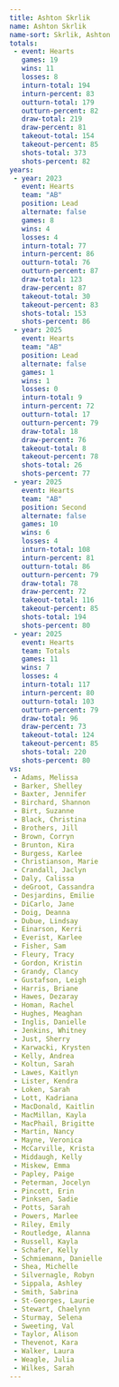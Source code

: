 ```yaml
---
title: Ashton Skrlik
name: Ashton Skrlik
name-sort: Skrlik, Ashton
totals:
 - event: Hearts
   games: 19
   wins: 11
   losses: 8
   inturn-total: 194
   inturn-percent: 83
   outturn-total: 179
   outturn-percent: 82
   draw-total: 219
   draw-percent: 81
   takeout-total: 154
   takeout-percent: 85
   shots-total: 373
   shots-percent: 82
years:
 - year: 2023
   event: Hearts
   team: "AB"
   position: Lead
   alternate: false
   games: 8
   wins: 4
   losses: 4
   inturn-total: 77
   inturn-percent: 86
   outturn-total: 76
   outturn-percent: 87
   draw-total: 123
   draw-percent: 87
   takeout-total: 30
   takeout-percent: 83
   shots-total: 153
   shots-percent: 86
 - year: 2025
   event: Hearts
   team: "AB"
   position: Lead
   alternate: false
   games: 1
   wins: 1
   losses: 0
   inturn-total: 9
   inturn-percent: 72
   outturn-total: 17
   outturn-percent: 79
   draw-total: 18
   draw-percent: 76
   takeout-total: 8
   takeout-percent: 78
   shots-total: 26
   shots-percent: 77
 - year: 2025
   event: Hearts
   team: "AB"
   position: Second
   alternate: false
   games: 10
   wins: 6
   losses: 4
   inturn-total: 108
   inturn-percent: 81
   outturn-total: 86
   outturn-percent: 79
   draw-total: 78
   draw-percent: 72
   takeout-total: 116
   takeout-percent: 85
   shots-total: 194
   shots-percent: 80
 - year: 2025
   event: Hearts
   team: Totals
   games: 11
   wins: 7
   losses: 4
   inturn-total: 117
   inturn-percent: 80
   outturn-total: 103
   outturn-percent: 79
   draw-total: 96
   draw-percent: 73
   takeout-total: 124
   takeout-percent: 85
   shots-total: 220
   shots-percent: 80
vs:
 - Adams, Melissa
 - Barker, Shelley
 - Baxter, Jennifer
 - Birchard, Shannon
 - Birt, Suzanne
 - Black, Christina
 - Brothers, Jill
 - Brown, Corryn
 - Brunton, Kira
 - Burgess, Karlee
 - Christianson, Marie
 - Crandall, Jaclyn
 - Daly, Calissa
 - deGroot, Cassandra
 - Desjardins, Emilie
 - DiCarlo, Jane
 - Doig, Deanna
 - Dubue, Lindsay
 - Einarson, Kerri
 - Everist, Karlee
 - Fisher, Sam
 - Fleury, Tracy
 - Gordon, Kristin
 - Grandy, Clancy
 - Gustafson, Leigh
 - Harris, Briane
 - Hawes, Dezaray
 - Homan, Rachel
 - Hughes, Meaghan
 - Inglis, Danielle
 - Jenkins, Whitney
 - Just, Sherry
 - Karwacki, Krysten
 - Kelly, Andrea
 - Koltun, Sarah
 - Lawes, Kaitlyn
 - Lister, Kendra
 - Loken, Sarah
 - Lott, Kadriana
 - MacDonald, Kaitlin
 - MacMillan, Kayla
 - MacPhail, Brigitte
 - Martin, Nancy
 - Mayne, Veronica
 - McCarville, Krista
 - Middaugh, Kelly
 - Miskew, Emma
 - Papley, Paige
 - Peterman, Jocelyn
 - Pincott, Erin
 - Pinksen, Sadie
 - Potts, Sarah
 - Powers, Marlee
 - Riley, Emily
 - Routledge, Alanna
 - Russell, Kayla
 - Schafer, Kelly
 - Schmiemann, Danielle
 - Shea, Michelle
 - Silvernagle, Robyn
 - Sippala, Ashley
 - Smith, Sabrina
 - St-Georges, Laurie
 - Stewart, Chaelynn
 - Sturmay, Selena
 - Sweeting, Val
 - Taylor, Alison
 - Thevenot, Kara
 - Walker, Laura
 - Weagle, Julia
 - Wilkes, Sarah
---
```

